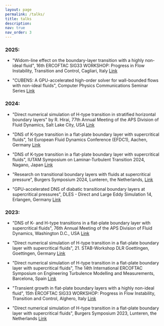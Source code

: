 ```yaml
---
layout: page
permalink: /talks/
title: talks
description: 
nav: true
nav_order: 3
---
```


### 2025:

- "Widom-line effect on the boundary-layer transition with a highly non-ideal fluid", 16th ERCOFTAC SIG33 WORKSHOP: Progress in Flow Instability, Transition and Control, Cagliari, Italy [Link](https://www.ercoftac-sig33.conf.kth.se/)

- "CUBENS: A GPU-accelerated high-order solver for wall-bounded flows with non-ideal fluids", Computer Physics Communications Seminar Series [Link](https://doi.org/10.52843/cassyni.gwmx6m/)

### 2024:

- "Direct numerical simulation of H-type transition in stratified horizontal boundary layers" by R. Hirai, 77th Annual Meeting of the APS Division of Fluid Dynamics, Salt Lake City, USA [Link](https://meetings.aps.org/Meeting/DFD24/Session/R27.5)

- "DNS of K-type transition in a flat-plate boundary layer with supercritical fluids", 1st European Fluid Dynamics Conference (EFDC1), Aachen, Germany [Link](https://efdc1.de/)

- "DNS of K-type transition in a flat-plate boundary layer with supercritical fluids", IUTAM Symposium on Laminar-Turbulent Transition 2024, Nagano, Japan [Link](https://iutam2024transition.shinshu-u.ac.jp/)

- "Research on transitional boundary layers with fluids at supercritical pressure", Burgers Symposium 2024, Lunteren, the Netherlands, [Link](https://www.tudelft.nl/jmburgerscentrum)

- "GPU-accelerated DNS of diabatic transitional boundary layers at supercritical pressures", DLES - Direct and Large Eddy Simulation 14, Erlangen, Germany [Link](https://www.lstm.tf.fau.de/dles/)

### 2023:

- "DNS of K- and H-type transitions in a flat-plate boundary layer with supercritical fluids", 76th Annual Meeting of the APS Division of Fluid Dynamics, Washington D.C., USA [Link](https://www.2023apsdfd.org/)

- "Direct numerical simulation of H-type transition in a flat-plate boundary layer with supercritical fluids", 21. STAB-Workshop DLR Goettingen, Goettingen, Germany [Link](https://elib.dlr.de/200215/)

- "Direct numerical simulation of H-type transition in a flat-plate boundary layer with supercritical fluids", The 14th International ERCOFTAC Symposium on Engineering Turbulence Modelling and Measurements, Barcelona, Spain [Link](https://etmm.ercoftac.org/etmm/) 

- "Transient growth in flat-plate boundary layers with a highly non-ideal fluid", 15th ERCOFTAC SIG33 WORKSHOP: Progress in Flow Instability, Transition and Control, Alghero, Italy [Link](https://www.ercoftac-sig33.conf.kth.se/)

- "Direct numerical simulation of H-type transition in a flat-plate boundary layer with supercritical fluids", Burgers Symposium 2023, Lunteren, the Netherlands [Link](https://www.tudelft.nl/jmburgerscentrum)

